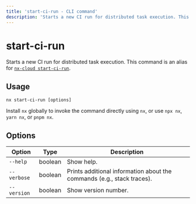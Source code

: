 ```yaml
---
title: 'start-ci-run - CLI command'
description: 'Starts a new CI run for distributed task execution. This command is an alias for [`nx-cloud start-ci-run`](/docs/reference/nx-cloud-cli#npx-nxcloud-start-ci-run).'
---
```


# start-ci-run

Starts a new CI run for distributed task execution. This command is an alias for [`nx-cloud start-ci-run`](/docs/reference/nx-cloud-cli#npx-nxcloud-start-ci-run).

## Usage

```shell
nx start-ci-run [options]
```

Install `nx` globally to invoke the command directly using `nx`, or use `npx nx`, `yarn nx`, or `pnpm nx`.

## Options

| Option      | Type    | Description                                                            |
| ----------- | ------- | ---------------------------------------------------------------------- |
| `--help`    | boolean | Show help.                                                             |
| `--verbose` | boolean | Prints additional information about the commands (e.g., stack traces). |
| `--version` | boolean | Show version number.                                                   |
